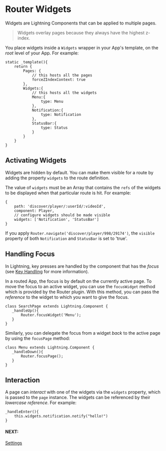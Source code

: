 # Router Widgets


Widgets are Lightning Components that can be applied to multiple pages.

> Widgets overlay pages because they always have the highest z-index.


You place widgets inside a `Widgets` wrapper in your App's template, on the *root* level of your App. For example:


```
static _template(){
    return {
        Pages: {
            // this hosts all the pages
            forceZIndexContext: true
        },
        Widgets:{
            // this hosts all the widgets
            Menu:{
                type: Menu
            },
            Notification:{
                type: Notification
            },
            StatusBar:{
                type: Status
            }
        }
    }
}
```

## Activating Widgets


Widgets are hidden by default. You can make them visible for a route by adding the property `widgets` to the route definition.


The value of `widgets` must be an Array that contains the `refs` of the widgets to be displayed when that particular route is hit. For example:


```
{
    path: 'discover/player/:userId/:videoId',
    component: Player,
    // configure widgets should be made visible
    widgets: ['Notification', 'StatusBar']
}
```


If you apply  `Router.navigate('discover/player/998/29174')`, the `visible` property of both `Notification` and `StatusBar` is set to 'true'.

## Handling Focus


In Lightning, key presses are handled by the component that has the *focus* (see [Key Handling](../../../lightning-core-reference/RemoteControl/KeyHandling.md) for more information).


In a routed App, the focus is by default on the currently active page. To move the focus to an
active widget, you can use the `focusWidget` method which is provided by the Router plugin. With this method, you can pass the *reference* to the
widget to which you want to give the focus.


```
class SearchPage extends Lightning.Component {
   _handleUp(){
       Router.focusWidget('Menu');
   }
}
```


Similarly, you can delegate the focus from a widget *back* to the active page by using the `focusPage` method:


```
class Menu extends Lightning.Component {
   _handleDown(){
       Router.focusPage();
   }
}
```

## Interaction


A page can *interact* with one of the widgets via the `widgets` property, which is passed to the `page` instance. The widgets can be referenced by their *lowercase reference*. For example:


```
_handleEnter(){
    this.widgets.notification.notify("hello!")
}
```

#### NEXT:
[Settings](settings.md)
